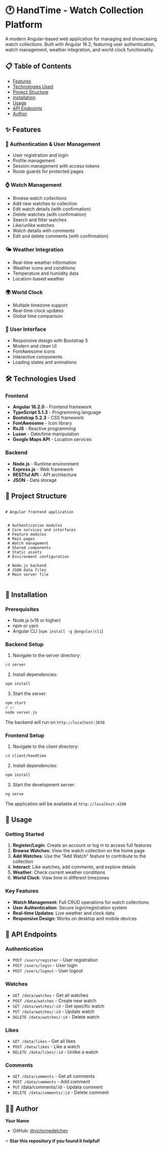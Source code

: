 # 🕐 HandTime - Watch Collection Platform

A modern Angular-based web application for managing and showcasing watch collections. Built with Angular 16.2, featuring user authentication, watch management, weather integration, and world clock functionality.

## 📋 Table of Contents

- [Features](#-features)
- [Technologies Used](#-technologies-used)
- [Project Structure](#-project-structure)
- [Installation](#-installation)
- [Usage](#-usage)
- [API Endpoints](#-api-endpoints)
- [Author](#-author)

## ✨ Features

### 🔐 Authentication & User Management
- User registration and login
- Profile management
- Session management with access tokens
- Route guards for protected pages

### ⌚ Watch Management
- Browse watch collections
- Add new watches to collection
- Edit watch details (with confirmation)
- Delete watches (with confirmation)
- Search and filter watches
- Like/unlike watches
- Watch details with comments
- Edit and delete comments (with confirmation)

### 🌤️ Weather Integration
- Real-time weather information
- Weather icons and conditions
- Temperature and humidity data
- Location-based weather

### 🌍 World Clock
- Multiple timezone support
- Real-time clock updates
- Global time comparison

### 🎨 User Interface
- Responsive design with Bootstrap 5
- Modern and clean UI
- FontAwesome icons
- Interactive components
- Loading states and animations

## 🛠️ Technologies Used

### Frontend

- **Angular 16.2.0** - Frontend framework
- **TypeScript 5.1.3** - Programming language
- **Bootstrap 5.2.3** - CSS framework
- **FontAwesome** - Icon library
- **RxJS** - Reactive programming
- **Luxon** - Date/time manipulation
- **Google Maps API** - Location services

### Backend

- **Node.js** - Runtime environment
- **Express.js** - Web framework
- **RESTful API** - API architecture
- **JSON** - Data storage

## 📁 Project Structure

```

# Angular frontend application


 # Authentication modules
 # Core services and interfaces
 # Feature modules
 # Main pages
 # Watch management
 # Shared components
 # Static assets
 # Environment configuration

 # Node.js backend
 # JSON data files
 # Main server file


```

## 🚀 Installation

### Prerequisites
- Node.js (v16 or higher)
- npm or yarn
- Angular CLI (`npm install -g @angular/cli`)

### Backend Setup

1. Navigate to the server directory:
```bash
cd server
```

2. Install dependencies:
```bash
npm install
```

3. Start the server:
```bash
npm start
# or
node server.js
```

The backend will run on `http://localhost:3030`

### Frontend Setup

1. Navigate to the client directory:
```bash
cd client/handtime
```

2. Install dependencies:
```bash
npm install
```

3. Start the development server:
```bash
ng serve
```

The application will be available at `http://localhost:4200`

## 📖 Usage

### Getting Started

1. **Register/Login**: Create an account or log in to access full features
2. **Browse Watches**: View the watch collection on the home page
3. **Add Watches**: Use the "Add Watch" feature to contribute to the collection
4. **Interact**: Like watches, add comments, and explore details
5. **Weather**: Check current weather conditions
6. **World Clock**: View time in different timezones

### Key Features

- **Watch Management**: Full CRUD operations for watch collections
- **User Authentication**: Secure login/registration system
- **Real-time Updates**: Live weather and clock data
- **Responsive Design**: Works on desktop and mobile devices

## 🔌 API Endpoints

### Authentication
- `POST /users/register` - User registration
- `POST /users/login` - User login
- `POST /users/logout` - User logout

### Watches
- `GET /data/watches` - Get all watches
- `POST /data/watches` - Create new watch
- `GET /data/watches/:id` - Get specific watch
- `PUT /data/watches/:id` - Update watch
- `DELETE /data/watches/:id` - Delete watch

### Likes
- `GET /data/likes` - Get all likes
- `POST /data/likes` - Like a watch
- `DELETE /data/likes/:id` - Unlike a watch

### Comments
- `GET /data/comments` - Get all comments
- `POST /data/comments` - Add comment
- `PUT` /data/comments/:id - Updata comment
- `DELETE /data/comments/:id` - Delete comment

## 👨‍💻 Author

**Your Name**
- GitHub: [@victornedelchev](https://github.com/victornedelchev)

⭐ **Star this repository if you found it helpful!**
